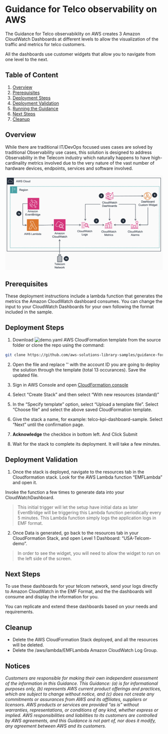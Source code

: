 # Guidance for Telco observability on AWS

The Guidance for Telco observabiklity on AWS creates 3 Amazon CloudWatch Dashboards at different levels to allow the visualization of the traffic and metrics for telco customers.

All the dashboards use customer widgets that allow you to navigate from one level to the next.

## Table of Content

1. [Overview](#overview-required)
2. [Prerequisites](#prerequisites-required)
3. [Deployment Steps](#deployment-steps-required)
4. [Deployment Validation](#deployment-validation-required)
5. [Running the Guidance](#running-the-guidance-required)
6. [Next Steps](#next-steps-required)
7. [Cleanup](#cleanup-required)


## Overview

While there are traditional IT/DevOps focused uses cases are solved by traditional Observability use cases, this solution is designed to address Observability in the Telecom industry which naturally happens to have high-cardinality metrics involved due to the very nature of the vast number of hardware devices, endpoints, services and software involved.

![](/assets/RA.png)

## Prerequisites

These deployment instructions include a lambda function that generates the metrics the Amazon CloudWatch dashboard consumes. You can change the input to your CloudWatch Dashboards for your own following the format included in the sample.

## Deployment Steps

1. Download ![demo.yaml](./source/demo.yaml) AWS CloudFormation template from the source folder or clone the repo using the command: 

```bash
git clone https://github.com/aws-solutions-library-samples/guidance-for-telco-observability-on-aws.git
```

2. Open the file and replace '<accountId>' with the account ID you are going to deploy the solution through the template (total 13 occurances). Save the updated file.

2. Sign in AWS Console and open [CloudFormation console](https://us-east-1.console.aws.amazon.com/cloudformation/home)

3. Select “Create Stack” and then select “With new resources (standard)”

4. In the “Specify template” option, select “Upload a template file”. Select “Choose file” and select the above saved CloudFormation template.

5. Give the stack a name, for example: telco-kpi-dashboard-sample. Select “Next” until the confirmation page.

6. **Acknowledge** the checkbox in bottom left. And Click Submit

7. Wait for the stack to complete its deployment. It will take a few minutes.

## Deployment Validation

1. Once the stack is deployed, navigate to the resources tab in the Cloudformation stack.
Look for the AWS Lambda function “EMFLambda” and open it.

Invoke the function a few times to generate data into your CloudWatchDashboard.
> This initial trigger will let the setup have initial data as later EventBridge will be triggering this Lambda function periodically every 5 minutes. This Lambda function simply logs the application logs in EMF format.

2. Once Data is generated, go back to the resources tab in your CloudFormation Stack, and open Level 1 Dashboard: “USA-Telcom-demo”.

> In order to see the widget, you will need to allow the widget to run on the left side of the screen.


## Next Steps

To use these dashboards for your telcom network, send your logs directly to Amazon CloudWatch in the EMF Format, and the the dashboards will consume and display the information for you.

You can replicate and extend these dashboards based on your needs and requirements.


## Cleanup

- Delete the AWS CloudFormation Stack deployed, and all the resources will be deleted.
- Delete the /aws/lambda/EMFLambda Amazon CloudWatch Log Group.

## Notices

*Customers are responsible for making their own independent assessment of the information in this Guidance. This Guidance: (a) is for informational purposes only, (b) represents AWS current product offerings and practices, which are subject to change without notice, and (c) does not create any commitments or assurances from AWS and its affiliates, suppliers or licensors. AWS products or services are provided “as is” without warranties, representations, or conditions of any kind, whether express or implied. AWS responsibilities and liabilities to its customers are controlled by AWS agreements, and this Guidance is not part of, nor does it modify, any agreement between AWS and its customers.*



